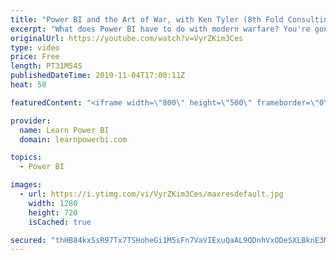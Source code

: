 ```yaml
---
title: "Power BI and the Art of War, with Ken Tyler (8th Fold Consulting)"
excerpt: "What does Power BI have to do with modern warfare? You're gonna find out in this exciting talk with Ken Tyler! Watch till the end.   👉Connect with Ken (Websites): http://8thFold.com/                                                             https://BIslogans.com   👉Connect with Ken (LinkedIn): https://www.linkedin.com/in/kenneth-tyler-69898746/"
originalUrl: https://youtube.com/watch?v=VyrZKim3Ces
type: video
price: Free
length: PT31M54S
publishedDateTime: 2019-11-04T17:00:11Z
heat: 50

featuredContent: "<iframe width=\"800\" height=\"500\" frameborder=\"0\" src=\"https://www.youtube.com/embed/VyrZKim3Ces\" allow=\"accelerometer; autoplay; encrypted-media; gyroscope; picture-in-picture\" allowfullscreen></iframe>"

provider:
  name: Learn Power BI
  domain: learnpowerbi.com

topics:
  - Power BI

images:
  - url: https://i.ytimg.com/vi/VyrZKim3Ces/maxresdefault.jpg
    width: 1280
    height: 720
    isCached: true

secured: "thHB84kxSsR97Tx7TSHoheGi1M5sFn7VaVIExuQaAL9QDnhVxODeSXLBknE3MWXz7wIKBxBTe0IiLgwi8iy4qc5zhfg0k9e/6yL2NDNllftXddIQuRfDEW08wQJj//KG2g+0Fo/PW0XaIpVcju23zUY1Y8RfUfb2P0DHMEp20j46ORusxsMu9lUkWxMbBo1Ut0fM4wj1V+oOqgpM9sz5/yjkbdkUeEn6KnY6u7YSJLGTWQweuqa41pvCPuVyo7MCd+rT5GrMfqrdCWvJ0vdUG8sUSRizpkxNMeZZZ3JBraqQBrLnIQsVsTUxp5b5uUSLTQOJ4+4m5zADXxGExZKh1InClG1ELpjZNPlp6qsUqXAFStjnnShYKIDBnJ6afQI0E8gnP1vYAxC7UB879z+ZZd/3vH/Mq57V28GKqT97SWo=;9CkWGvqBlsMfp2YtU9vq2A=="
---
```


